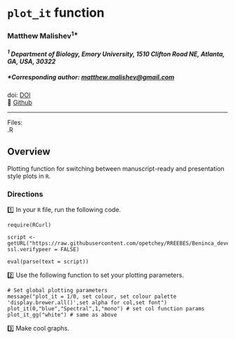 # `plot_it` function  
### Matthew Malishev<sup>1*</sup>  
#### _<sup>1</sup> Department of Biology, Emory University, 1510 Clifton Road NE, Atlanta, GA, USA, 30322_  

##### *Corresponding author: matthew.malishev@gmail.com    

doi: [DOI](https://github.com/darwinanddavis/plot_it)  
:link: [Github](https://github.com/darwinanddavis/plot_it)    

****** 

Files:  
.R       

## Overview
Plotting function for switching between manuscript-ready and presentation style plots in `R`.  

### Directions
:one: In your `R` file, run the following code.  

```{r}
require(RCurl)

script <- getURL("https://raw.githubusercontent.com/opetchey/RREEBES/Beninca_development/Beninca_etal_2008_Nature/report/functions/indirect_method_functions.R", ssl.verifypeer = FALSE)

eval(parse(text = script))
```  

:two: Use the following function to set your plotting parameters.  

```{r}
# Set global plotting parameters
message("plot_it = 1/0, set colour, set colour palette 'display.brewer.all()',set alpha for col,set font")
plot_it(0,"blue","Spectral",1,"mono") # set col function params
plot_it_gg("white") # same as above
```  

:three: Make cool graphs.  
